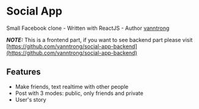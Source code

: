 # Social App

Small Facebook clone - Written with ReactJS - Author [vanntrong](https://github.com/vanntrong)

**_NOTE:_**
This is a frontend part, if you want to see backend part please visit [https://github.com/vanntrong/social-app-backend](https://github.com/vanntrong/social-app-backend)

## Features
- Make friends, text realtime with other people
- Post with 3 modes: public, only friends and private
- User's story
